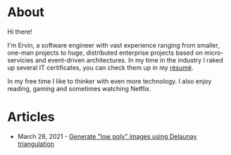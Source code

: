 # About

Hi there!

I'm Ervin, a software engineer with vast experience ranging from smaller, one-man projects to huge, distributed enterprise projects based on micro-servicies and event-driven architectures. In my time in the industry I raked up several IT certificates, you can check them up in my [résumé](resume.md).

In my free time I like to thinker with even more technology. I also enjoy reading, gaming and sometimes watching Netflix.

# Articles

- March 28, 2021 - [Generate "low poly" images using Delaunay triangulation](articles/generate-low-poly-images-using-del-triangulation.md)